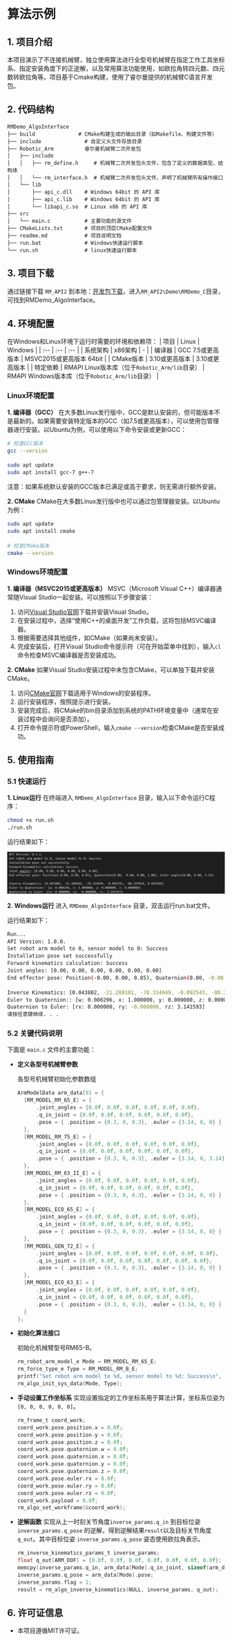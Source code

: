 # 算法示例

## 1. 项目介绍

本项目演示了不连接机械臂，独立使用算法进行全型号机械臂在指定工作工具坐标系、指定安装角度下的正逆解，以及常用算法功能使用，如欧拉角转四元数、四元数转欧拉角等。项目基于Cmake构建，使用了睿尔曼提供的机械臂C语言开发包。

## 2. 代码结构

```
RMDemo_AlgoInterface
├── build              # CMake构建生成的输出目录（如Makefile、构建文件等）
├── include              # 自定义头文件存放目录
├── Robotic_Arm          睿尔曼机械臂二次开发包
│   ├── include
│   │   ├── rm_define.h     # 机械臂二次开发包头文件，包含了定义的数据类型、结构体
│   │   └── rm_interface.h  # 机械臂二次开发包头文件，声明了机械臂所有操作接口
│   └── lib
│       ├── api_c.dll    # Windows 64bit 的 API 库
│       ├── api_c.lib    # Windows 64bit 的 API 库
│       └── libapi_c.so  # Linux x86 的 API 库
├── src
│   └── main.c           # 主要功能的源文件
├── CMakeLists.txt       # 项目的顶层CMake配置文件
├── readme.md            # 项目说明文档
├── run.bat              # Windows快速运行脚本
└── run.sh               # linux快速运行脚本

```
## 3. 项目下载

通过链接下载 `RM_API2` 到本地：[开发包下载](https://github.com/RealManRobot/RM_API2.git)，进入`RM_API2\Demo\RMDemo_C`目录，可找到RMDemo_AlgoInterface。

## 4. 环境配置

在Windows和Linux环境下运行时需要的环境和依赖项：
| 项目 | Linux | Windows |
| :-- | :-- | :-- |
| 系统架构 | x86架构 | - |
| 编译器 | GCC 7.5或更高版本 | MSVC2015或更高版本 64bit |
| CMake版本 | 3.10或更高版本 | 3.10或更高版本 |
| 特定依赖 | RMAPI Linux版本库（位于`Robotic_Arm/lib`目录） | RMAPI Windows版本库（位于`Robotic_Arm/lib`目录） |

### Linux环境配置

**1. 编译器（GCC）**
在大多数Linux发行版中，GCC是默认安装的，但可能版本不是最新的。如果需要安装特定版本的GCC（如7.5或更高版本），可以使用包管理器进行安装。以Ubuntu为例，可以使用以下命令安装或更新GCC：

```bash
# 检查GCC版本
gcc --version

sudo apt update
sudo apt install gcc-7 g++-7  
```

注意：如果系统默认安装的GCC版本已满足或高于要求，则无需进行额外安装。

**2. CMake**
CMake在大多数Linux发行版中也可以通过包管理器安装。以Ubuntu为例：

```bash
sudo apt update
sudo apt install cmake

# 检查CMake版本
cmake --version
```

### Windows环境配置

**1. 编译器（MSVC2015或更高版本）**
MSVC（Microsoft Visual C++）编译器通常随Visual Studio一起安装。可以按照以下步骤安装：

1. 访问[Visual Studio官网](https://visualstudio.microsoft.com/)下载并安装Visual Studio。
2. 在安装过程中，选择“使用C++的桌面开发”工作负载，这将包括MSVC编译器。
3. 根据需要选择其他组件，如CMake（如果尚未安装）。
4. 完成安装后，打开Visual Studio命令提示符（可在开始菜单中找到），输入`cl`命令检查MSVC编译器是否安装成功。

**2. CMake**
如果Visual Studio安装过程中未包含CMake，可以单独下载并安装CMake。

1. 访问[CMake官网](https://cmake.org/download/)下载适用于Windows的安装程序。
2. 运行安装程序，按照提示进行安装。
3. 安装完成后，将CMake的bin目录添加到系统的PATH环境变量中（通常在安装过程中会询问是否添加）。
4. 打开命令提示符或PowerShell，输入`cmake --version`检查CMake是否安装成功。

## 5. 使用指南

### **5.1 快速运行**

**1. Linux运行**
在终端进入 `RMDemo_AlgoInterface` 目录，输入以下命令运行C程序：

```bash
chmod +x run.sh
./run.sh
```

运行结果如下：

![alt text](image-1.png)

**2. Windows运行**
进入 `RMDemo_AlgoInterface` 目录，双击运行run.bat文件。

运行结果如下：

```bash
Run...
API Version: 1.0.0.
Set robot arm model to 0, sensor model to 0: Success
Installation pose set successfully
Forward kinematics calculation: Success
Joint angles: [0.00, 0.00, 0.00, 0.00, 0.00, 0.00]
End effector pose: Position(-0.00, 0.00, 0.85), Quaternion(0.00, -0.00, 0.00, 1.00), Euler angles(0.00, 0.00, 3.14)

Inverse Kinematics: [0.043802, -21.288101, -78.314949, -0.092543, -80.397034, 0.059240]
Euler to Quaternion:: [w: 0.000296, x: 1.000000, y: 0.000000, z: 0.000000]
Quaternion to Euler: [rx: 0.000000, ry: -0.000000, rz: 3.141593]
请按任意键继续. . .
```

### **5.2 关键代码说明**

下面是 `main.c` 文件的主要功能：
- **定义各型号机械臂参数**

  各型号机械臂初始化参数数组

  ```c
  ArmModelData arm_data[9] = {
    [RM_MODEL_RM_65_E] = {
        .joint_angles = {0.0f, 0.0f, 0.0f, 0.0f, 0.0f, 0.0f},
        .q_in_joint = {0.0f, 0.0f, 0.0f, 0.0f, 0.0f, 0.0f},
        .pose = { .position = {0.3, 0, 0.3}, .euler = {3.14, 0, 0} }
    },
    [RM_MODEL_RM_75_E] = {
        .joint_angles = {0.0f, 0.0f, 0.0f, 0.0f, 0.0f, 0.0f},  
        .q_in_joint = {0.0f, 0.0f, 0.0f, 0.0f, 0.0f, 0.0f},
        .pose = { .position = {0.3, 0, 0.3}, .euler = {3.14, 0, 3.14} } 
    }, 
    [RM_MODEL_RM_63_II_E] = {  
        .joint_angles = {0.0f, 0.0f, 0.0f, 0.0f, 0.0f, 0.0f},  
        .q_in_joint = {0.0f, 0.0f, 0.0f, 0.0f, 0.0f, 0.0f},
        .pose = { .position = {0.3, 0, 0.3}, .euler = {3.14, 0, 0} }
    },
    [RM_MODEL_ECO_65_E] = {  
        .joint_angles = {0.0f, 0.0f, 0.0f, 0.0f, 0.0f, 0.0f},  
        .q_in_joint = {0.0f, 0.0f, 0.0f, 0.0f, 0.0f, 0.0f}, 
        .pose = { .position = {0.3, 0, 0.3}, .euler = {3.14, 0, 0} } 
    },
    [RM_MODEL_GEN_72_E] = {  
        .joint_angles = {0.0f, 0.0f, 0.0f, 0.0f, 0.0f, 0.0f, 0.0f},  
        .q_in_joint = {0.0f, 0.0f, 0.0f, 0.0f, 0.0f, 0.0f, 0.0f},  
        .pose = { .position = {0.3, 0, 0.3}, .euler = {3.14, 0, 0} } 
    },
    [RM_MODEL_ECO_63_E] = {  
        .joint_angles = {0.0f, 0.0f, 0.0f, 0.0f, 0.0f, 0.0f},  
        .q_in_joint = {0.0f, 0.0f, 0.0f, 0.0f, 0.0f, 0.0f},  
        .pose = { .position = {0.3, 0, 0.3}, .euler = {3.14, 0, 0} }
    }
  };
  ```

- **初始化算法接口**

  初始化机械臂型号RM65-B。

  ```c
  rm_robot_arm_model_e Mode = RM_MODEL_RM_65_E;
  rm_force_type_e Type = RM_MODEL_RM_B_E;
  printf("Set robot arm model to %d, sensor model to %d: Success\n", Mode, Type);
  rm_algo_init_sys_data(Mode, Type);
  ```

- **手动设置工作坐标系**
  实现设置指定的工作坐标系用于算法计算，坐标系位姿为 `[0, 0, 0, 0, 0, 0]`。
  
  ```C
  rm_frame_t coord_work;
  coord_work.pose.position.x = 0.0f;
  coord_work.pose.position.y = 0.0f;
  coord_work.pose.position.z = 0.0f;
  coord_work.pose.quaternion.w = 0.0f;
  coord_work.pose.quaternion.x = 0.0f;
  coord_work.pose.quaternion.y = 0.0f;
  coord_work.pose.quaternion.z = 0.0f;
  coord_work.pose.euler.rx = 0.0f;
  coord_work.pose.euler.ry = 0.0f;
  coord_work.pose.euler.rz = 0.0f;
  coord_work.payload = 0.0f;
  rm_algo_set_workframe(&coord_work);
  ```
  
- **逆解函数**
  实现从上一时刻关节角度`inverse_params.q_in` 到目标位姿 `inverse_params.q_pose` 的逆解，得到逆解结果`result`以及目标关节角度 `q_out`。其中目标位姿 `inverse_params.q_pose` 姿态使用欧拉角表示。
  
  ```C
  rm_inverse_kinematics_params_t inverse_params;
  float q_out[ARM_DOF] = {0.0f, 0.0f, 0.0f, 0.0f, 0.0f, 0.0f, 0.0f};
  memcpy(inverse_params.q_in, arm_data[Mode].q_in_joint, sizeof(arm_data[Mode].q_in_joint));
  inverse_params.q_pose = arm_data[Mode].pose;
  inverse_params.flag = 1;
  result = rm_algo_inverse_kinematics(NULL, inverse_params, q_out);
  ```

## 6. 许可证信息

- 本项目遵循MIT许可证。

